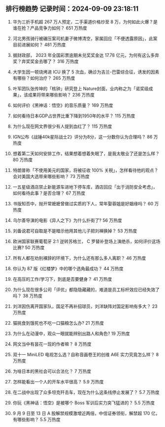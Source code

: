 
## 排行榜趋势 记录时间：2024-09-09 23:18:11
  
  1. 华为三折手机超 267 万人预定，二手渠道价格炒至 8 万，为何如此火爆？是谁在抢？产品竞争力如何？ 651 万热度
    
  2. 河北男孩骑行被碾压案司机妻子微博清空，家属回应「不便透露原因」，此案目前进展如何？ 481 万热度
    
  3. 据财政部， 2023 年全国彩票逾期未兑奖奖金达 17.78 亿元，为何有这么多弃奖？弃奖奖金去哪了？ 316 万热度
    
  4. 大学生因一顿烧烤进 ICU 换了 5 次血，确诊为吉兰-巴雷综合征，诱发的因素有哪些？如何治疗？ 265 万热度
    
  5. 叶军团队张传坤的「核钟」研究登上 Nature封面，业内称之为「诺奖级成果」，该成果将带来哪些影响？ 236 万热度
    
  6. 如何评价《黑神话：悟空》的音乐质量？ 169 万热度
    
  7. 如何看待日本GDP占世界比重下降到1950年的水平？ 115 万热度
    
  8. 为什么现在网文界很少有人提到血红了？ 115 万热度
    
  9. IGN公布《战锤40k星际战士2》评分为8分，这一分数你认为合理吗？ 86 万热度
    
  10. 想着第二天如何安排工作，结果想着想着失眠了，是我太敬业了还是怎么样？ 80 万热度
    
  11. 特朗普称「不使用美元的国家，将被征收 100% 关税」，怎样看待他的观点？会对美国大选带来哪些影响？ 73 万热度
    
  12. 一五星级酒店禁止新能源车进地下停车库，酒店回应「出于消防安全考虑」，如何看待此事？是否合理？ 67 万热度
    
  13. 书版知否中，抛开常嬷嬷曾做过实质的下人，常年娶蓉姐是好姻缘吗？ 60 万热度
    
  14. 乌尔善导演的电影《异人之下》为什么扑街了? 56 万热度
    
  15. 刘备说君可自取是不是暗示他用其他儿子把刘禅换掉？ 53 万热度
    
  16. 欧洲国家联赛葡萄牙 2:1 逆转苏格兰， C 罗替补登场上演绝杀，如何评价这场比赛? 50 万热度
    
  17. 所有人都在劝别裸辞的环境下，为什么还有那么多人离职？ 46 万热度
    
  18. 你认为 87 版《红楼梦》中的哪个选角最成功？ 44 万热度
    
  19. 在高压的工作/学习下，到底是否要健身？ 41 万热度
    
  20. 为什么现在很多公司「评优」都隐隐藏藏的，难道是员工标杆效应已经失效了吗？ 38 万热度
    
  21. 刘洋因伤离开国家队，国足不再补招球员，刘洋缺阵对国足影响有多大？ 23 万热度
    
  22. 猫挑食到饿死也不吃一口猫粮怎么办? 21 万热度
    
  23. 为什么在动漫中，观众一眼就能辨别出路人和角色? 19 万热度
    
  24. 网文当中有昙花一现的作者嘛？ 8 万热度
    
  25. 双十一 MiniLED 电视怎么选？自称音画卷王的创维 A6E 实力究竟怎么样？ 8 万热度
    
  26. 为啥日本的黑社会可以合法化？ 7 万热度
    
  27. 怎样能看出一个人的开车水平很高？ 5.9 万热度
    
  28. 在二战中出现了众多坦克歼击车，现在为什么这条线停止发展了？ 5.7 万热度
    
  29. 你玩《黑神话：悟空》是被哪个 Boss 军训后实力突飞猛进的？ 5.5 万热度
    
  30. 9 月 9 日至 13 日 A 股解禁规模激增近两倍，中信证券领衔，解禁超 170 亿，有哪些影响？ 5.5 万热度
    